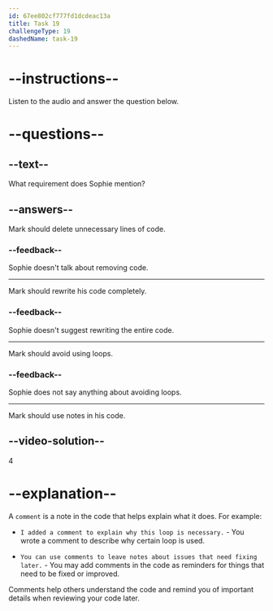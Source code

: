 ```yaml
---
id: 67ee802cf777fd1dcdeac13a
title: Task 19
challengeType: 19
dashedName: task-19
---
```


<!-- (audio) Sophie: No problem. You should also remember to use comments in your code. -->

# --instructions--

Listen to the audio and answer the question below.

# --questions--

## --text--

What requirement does Sophie mention?

## --answers--

Mark should delete unnecessary lines of code.

### --feedback--

Sophie doesn't talk about removing code.

---

Mark should rewrite his code completely.

### --feedback--

Sophie doesn't suggest rewriting the entire code.

---

Mark should avoid using loops.

### --feedback--

Sophie does not say anything about avoiding loops.

---

Mark should use notes in his code.

## --video-solution--

4

# --explanation--

A `comment` is a note in the code that helps explain what it does. For example:

- `I added a comment to explain why this loop is necessary.` - You wrote a comment to describe why certain loop is used.

- `You can use comments to leave notes about issues that need fixing later.` - You may add comments in the code as reminders for things that need to be fixed or improved.

Comments help others understand the code and remind you of important details when reviewing your code later.
